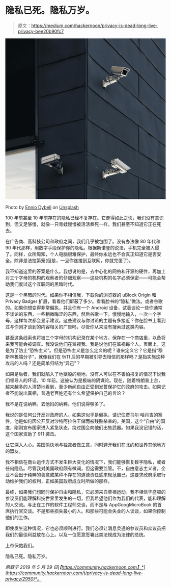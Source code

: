# 隐私已死。隐私万岁。

> 原文：<https://medium.com/hackernoon/privacy-is-dead-long-live-privacy-bee20b90fc7>

![](img/88563a8f38228d39ce6547b31ca3f180.png)

Photo by [Ennio Dybeli](https://unsplash.com/@ennio5?utm_source=unsplash&utm_medium=referral&utm_content=creditCopyText) on [Unsplash](https://unsplash.com/search/photos/cctv?utm_source=unsplash&utm_medium=referral&utm_content=creditCopyText)

100 年前甚至 10 年前存在的隐私已经不复存在。它走得如此之快，我们没有意识到，但又足够慢，就像一只青蛙慢慢被活活煮死一样，我们甚至不知道它正在死去。

在广告商、高科技公司和政府之间，我们几乎被包围了。没有办法像 80 年代和 90 年代那样，用数字手段保护你的隐私。根据斯诺登的说法，手机完全被入侵了。同样，众所周知，个人电脑很难保护，最终你永远也不会真正知道它是否安全。除非是法拉第笼(但是，一旦你连接到互联网，你就完蛋了)。

我不知道这里的答案是什么。我想说的是，去中心化的网络和开源的硬件，再加上对三个字母的机构的观察者的仔细观察——这些机构的名字必须保密——可能会帮助我们度过这个互联网的黑暗时代。

这是一个黑暗的时代。如果你不相信我，下载你的浏览器的 uBlock Origin 和 Privacy Badger 扩展，看看他们屏蔽了多少。看看脸书的“隐私”做法。或者谷歌的。如果你想变得非常偏执，并且你有一个 Android 设备，试着谈论一些你通常不谈论的东西，一些稍微晦涩的东西，然后谷歌一下。慢慢地输入，一次一个字母，这样每次都会显示建议。这些建议与你讨论的主题有多接近？你在脸书上看到过与你刚才谈到的内容相关的广告吗，尽管你从来没有搜索过这类内容。

甚至这条线索也将被三个字母的机构记录在某个地方，保存在一个商店里，以备将来我可能会被调查。我没说他们在监视我。我是说他们在监视每个人。表面上，这是为了防止“恐怖主义”。但是恐怖主义是怎么定义的呢？谁来定义它？它是指“穆斯林极端分子”，就像我们在 9/11 后的早期被引导去相信的那样吗？是指实施这种攻击的人吗？还是简单归结为“异己”？

如果是后者，我们就陷入了地狱般的境地，没有人可以在不害怕报复的情况下说我们领导人的坏话。10 年前，这被认为是极端的阴谋论。现在，随着特朗普上台，越来越多的人清楚地看到，至少新闻自由正受到发誓保护它的政府的攻击。如果记者不能说出真相，普通老百姓还有什么希望保护自己的言论？

我不是在说纳粹。去他妈的纳粹。他们说得够多了。

我说的是任何公开反对政府的人。如果这似乎是偏执，请记住贾马尔·哈肖吉的案件，他是如何因公开反对沙特阿拉伯王储而被残酷杀害的。美国，这个“自由”的国度，刚刚宣布国家进入紧急状态，绕过国会向他们出售武器。如果我没记错的话，这个国家资助了 911 袭击。

让它深入人心。美国愉快地与独裁者做生意，同时避开我们在北约和世界其他地方的盟友。

我不相信在商业运作方式不发生巨大变化的情况下，我们能够恢复数字隐私，或者任何隐私。尽管我对美国政府颇有微词，但这需要监管。不，自由意志主义者，企业不会出于纯粹的善意或某种不存在的道德责任感来规范自己。这要求政府采取行动维护我们的权利，正如美国政府成立时所做的那样。

最终，如果我们想同时保护自由和隐私，它必须来自草根运动。我不相信华盛顿的参议员们能理解科技世界里发生的一切，但我希望他们作为我们的代表，能和理解的人交流。与正在工作的软件工程师交谈，而不是与 AppGoogMicroBook 的首席执行官交谈。不是那些损失最小的人。和那些可能会失业的人谈谈，如果你控制他们的工作。

即使发生这种情况，它也必须顺利进行。我们必须让消息灵通的参议员和众议员把我们的最佳利益放在心上。以及一位愿意签署此类法规成为法律的总统。

上帝保佑我们。

隐私已死。隐私万岁。

*原载于 2019 年 5 月 29 日*[*【https://community.hackernoon.com】*](https://community.hackernoon.com/t/privacy-is-dead-long-live-privacy/2950)*。*